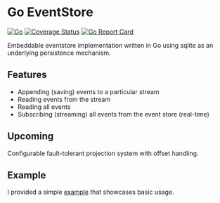 # Go EventStore

[![Go](https://github.com/aneshas/eventstore/actions/workflows/go.yml/badge.svg?branch=master)](https://github.com/aneshas/eventstore/actions/workflows/go.yml)
[![Coverage Status](https://coveralls.io/repos/github/aneshas/eventstore/badge.svg)](https://coveralls.io/github/aneshas/eventstore)
[![Go Report Card](https://goreportcard.com/badge/github.com/aneshas/eventstore)](https://goreportcard.com/report/github.com/aneshas/eventstore)

Embeddable eventstore implementation written in Go using sqlite as an underlying persistence mechanism.

## Features

- Appending (saving) events to a particular stream
- Reading events from the stream
- Reading all events
- Subscribing (streaming) all events from the event store (real-time)

## Upcoming

Configurable fault-tolerant projection system with offset handling.

## Example

I provided a simple [example](example/README.md) that showcases basic usage.
